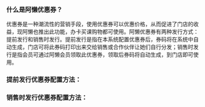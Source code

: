 ### 什么是阿懒优惠券？

优惠券是一种潮流性的营销手段，使用优惠券可以优惠价格，从而促进了门店的收益，现阿懒也推出此功能，办卡买课购物都可使用。阿懒优惠券有两种发行方式：提前发行和销售时发行。提前发行是指在本系统配置优惠券后，券码将在系统中自动生成，门店可将此券码打印出来交给销售或合作伙伴让她们自行分发；销售时发行是指会员可通过阿懒会员领取此优惠券，领取后券码将自动生成，到门店即可使用。

### 提前发行优惠券配置方法：

### 销售时发行优惠券配置方法：

